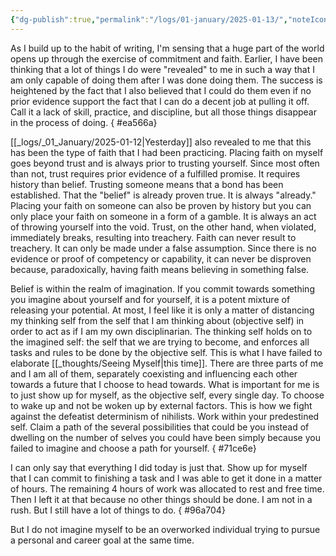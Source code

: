```yaml
---
{"dg-publish":true,"permalink":"/logs/01-january/2025-01-13/","noteIcon":"","created":"2025-01-13"}
---
```


As I build up to the habit of writing, I'm sensing that a huge part of the world opens up through the exercise of commitment and faith. Earlier, I have been thinking that a lot of things I do were "revealed" to me in such a way that I am only capable of doing them after I was done doing them. The success is heightened by the fact that I also believed that I could do them even if no prior evidence support the fact that I can do a decent job at pulling it off. Call it a lack of skill, practice, and discipline, but all those things disappear in the process of doing. 
{ #ea566a}


[[_logs/_01_January/2025-01-12\|Yesterday]] also revealed to me that this has been the type of faith that I had been practicing. Placing faith on myself goes beyond trust and is always prior to trusting yourself. Since most often than not, trust requires prior evidence of a fulfilled promise. It requires history than belief. Trusting someone means that a bond has been established. That the "belief" is already proven true. It is always "already." Placing your faith on someone can also be proven by history but you can only place your faith on someone in a form of a gamble. It is always an act of throwing yourself into the void. Trust, on the other hand, when violated, immediately breaks, resulting into treachery. Faith can never result to treachery. It can only be made under a false assumption. Since there is no evidence or proof of competency or capability, it can never be disproven because, paradoxically, having faith means believing in something false.

Belief is within the realm of imagination. If you commit towards something you imagine about yourself and for yourself, it is a potent mixture of releasing your potential. At most, I feel like it is only a matter of distancing my thinking self from the self that I am thinking about (objective self) in order to act as if I am my own disciplinarian. The thinking self holds on to the imagined self: the self that we are trying to become, and enforces all tasks and rules to be done by the objective self. This is what I have failed to elaborate [[_thoughts/Seeing Myself\|this time]]. There are three parts of me and I am all of them, separately coexisting and influencing each other towards a future that I choose to head towards. What is important for me is to just show up for myself, as the objective self, every single day. To choose to wake up and not be woken up by external factors. This is how we fight against the defeatist determinism of nihilists. Work within your predestined self. Claim a path of the several possibilities that could be you instead of dwelling on the number of selves you could have been simply because you failed to imagine and choose a path for yourself.
{ #71ce6e}


I can only say that everything I did today is just that. Show up for myself that I can commit to finishing a task and I was able to get it done in a matter of hours. The remaining 4 hours of work was allocated to rest and free time. Then I left it at that because no other things should be done. I am not in a rush. But I still have a lot of things to do.
{ #96a704}


But I do not imagine myself to be an overworked individual trying to pursue a personal and career goal at the same time.